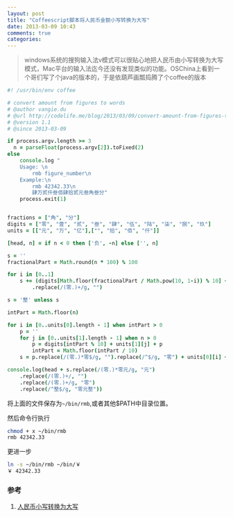 ```yaml
---
layout: post
title: "Coffeescript脚本将人民币金额小写转换为大写"
date: 2013-03-09 10:43
comments: true
categories: 
---
```

> windows系统的搜狗输入法v模式可以很贴心地把人民币由小写转换为大写模式，Mac平台的输入法迄今还没有发现类似的功能。OSChina上看到一个哥们写了个java的版本的，于是依葫芦画瓢捣腾了个coffee的版本
<!-- more -->
```coffeescript
#! /usr/bin/env coffee

# convert amount from figures to words
# @author vangie.du
# @url http://codelife.me/blog/2013/03/09/convert-amount-from-figures-to-words-by-coffeescript/
# @version 1.1
# @since 2013-03-09

if process.argv.length >= 3
  n = parseFloat(process.argv[2]).toFixed(2)
else
	console.log "
	Usage: \n
		rmb figure_number\n
	Example:\n
		rmb 42342.33\n
		肆万贰仟叁佰肆拾贰元叁角叁分"
	process.exit(1)


fractions = ["角", "分"]
digits = ["零", "壹", "贰", "叁", "肆", "伍", "陆", "柒", "捌", "玖"]
units = [["元", "万", "亿"],["", "拾", "佰", "仟"]]

[head, n] = if n < 0 then ['负', -n] else ['', n]

s = ''
fractionalPart = Math.round(n * 100) % 100

for i in [0..1]
	s += (digits[Math.floor(fractionalPart / Math.pow(10, 1-i)) % 10] + fractions[i])
		.replace(/(零.)+/g, "")

s = '整' unless s

intPart = Math.floor(n)

for i in [0..units[0].length - 1] when intPart > 0
	p = ''
	for j in [0..units[1].length - 1] when n > 0
		p = digits[intPart % 10] + units[1][j] + p
		intPart = Math.floor(intPart / 10)
	s = p.replace(/(零.)*零$/g, "").replace(/^$/g, "零") + units[0][i] + s

console.log(head + s.replace(/(零.)*零元/g, "元")
	.replace(/(零.)+/, "")
	.replace(/(零.)+/g, "零")
	.replace(/^整$/g, "零元整"))
```

将上面的文件保存为`~/bin/rmb`,或者其他$PATH中目录位置。

然后命令行执行

```bash
chmod + x ~/bin/rmb
rmb 42342.33
```

更进一步

```bash
ln -s ~/bin/rmb ~/bin/￥
￥ 42342.33
```


### 参考
1. [人民币小写转换为大写](http://www.oschina.net/code/snippet_32903_18900) 
